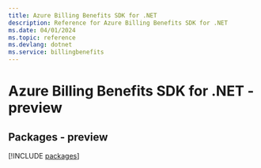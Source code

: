 ```yaml
---
title: Azure Billing Benefits SDK for .NET
description: Reference for Azure Billing Benefits SDK for .NET
ms.date: 04/01/2024
ms.topic: reference
ms.devlang: dotnet
ms.service: billingbenefits
---
```

# Azure Billing Benefits SDK for .NET - preview
## Packages - preview
[!INCLUDE [packages](billing-benefits-index.md)]